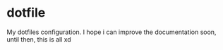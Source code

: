 # dotfile

My dotfiles configuration. I hope i can improve the documentation soon, until then, this is all xd
